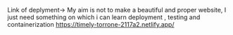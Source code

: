 Link of deplyment->
My aim is not to make a beautiful and proper website, 
I just need something on which i can learn deployment , testing and containerization
https://timely-torrone-2117a2.netlify.app/
